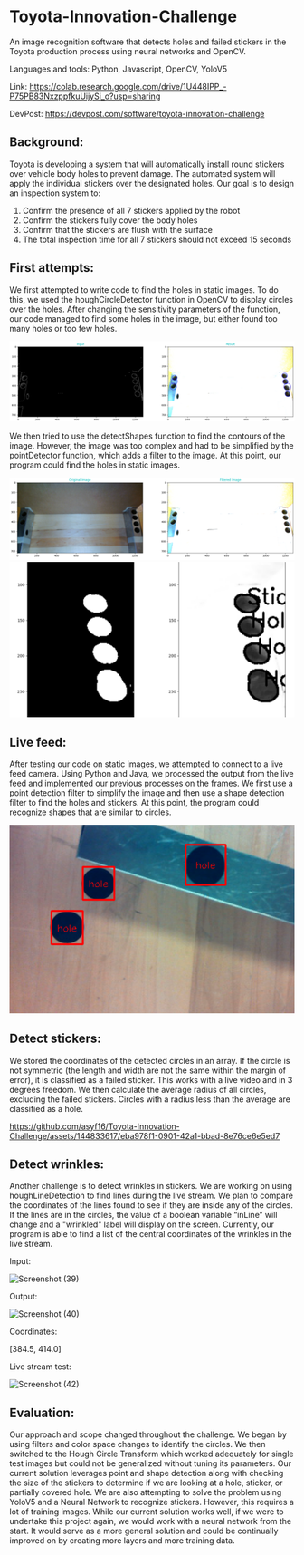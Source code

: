 # Toyota-Innovation-Challenge
An image recognition software that detects holes and failed stickers in the Toyota production process using neural networks and OpenCV. 

Languages and tools: Python, Javascript, OpenCV, YoloV5

Link: https://colab.research.google.com/drive/1U448IPP_-P75PB83NxzppfkuUijySi_o?usp=sharing

DevPost: https://devpost.com/software/toyota-innovation-challenge

## Background:

Toyota is developing a system that will automatically install round stickers over vehicle body holes to prevent damage. The automated system will apply the individual stickers over the designated holes. Our goal is to design an inspection system to: 
1. Confirm the presence of all 7 stickers applied by the robot
2. Confirm the stickers fully cover the body holes
3. Confirm that the stickers are flush with the surface
4. The total inspection time for all 7 stickers should not exceed 15 seconds

## First attempts:

We first attempted to write code to find the holes in static images. To do this, we used the houghCircleDetector function in OpenCV to display circles over the holes. After changing the sensitivity parameters of the function, our code managed to find some holes in the image, but either found too many holes or too few holes. 

![Detect Circles](https://github.com/asyf16/Toyota-Innovation-Challenge/blob/2b89e1a95978d776624e5367fa786eb1f981b16c/Pictures/circle.png)


We then tried to use the detectShapes function to find the contours of the image. However, the image was too complex and had to be simplified by the pointDetector function, which adds a filter to the image. At this point, our program could find the holes in static images. 

![Filtered](https://github.com/asyf16/Toyota-Innovation-Challenge/blob/2b89e1a95978d776624e5367fa786eb1f981b16c/Pictures/filter.png)
![Contours](https://github.com/asyf16/Toyota-Innovation-Challenge/blob/2b89e1a95978d776624e5367fa786eb1f981b16c/Pictures/contour.png)

## Live feed:
After testing our code on static images, we attempted to connect to a live feed camera. Using Python and Java, we processed the output from the live feed and implemented our previous processes on the frames. We first use a point detection filter to simplify the image and then use a shape detection filter to find the holes and stickers. At this point, the program could recognize shapes that are similar to circles. 

![Holes](https://github.com/asyf16/Toyota-Innovation-Challenge/blob/e3bbd591aad2b738c0253d50b681905018f968d4/Pictures/image.png)

## Detect stickers: 

We stored the coordinates of the detected circles in an array. If the circle is not symmetric (the length and width are not the same within the margin of error), it is classified as a failed sticker. This works with a live video and in 3 degrees freedom. We then calculate the average radius of all circles, excluding the failed stickers. Circles with a radius less than the average are classified as a hole.

https://github.com/asyf16/Toyota-Innovation-Challenge/assets/144833617/eba978f1-0901-42a1-bbad-8e76ce6e5ed7

## Detect wrinkles:
Another challenge is to detect wrinkles in stickers. We are working on using houghLineDetection to find lines during the live stream. We plan to compare the coordinates of the lines found to see if they are inside any of the circles. If the lines are in the circles, the value of a boolean variable “inLine” will change and a "wrinkled" label will display on the screen. Currently, our program is able to find a list of the central coordinates of the wrinkles in the live stream.

Input:

![Screenshot (39)](https://github.com/asyf16/Toyota-Innovation-Challenge/assets/144833617/906920d2-fa30-4415-a21d-3ddbde63004b)

Output:

![Screenshot (40)](https://github.com/asyf16/Toyota-Innovation-Challenge/assets/144833617/27cd1147-e32e-4cb9-be96-527a8508dc01)

Coordinates:

[384.5, 414.0]

Live stream test:

![Screenshot (42)](https://github.com/asyf16/Toyota-Innovation-Challenge/assets/144833617/66042635-b969-413f-83ae-7b4d3151286f)

## Evaluation:

Our approach and scope changed throughout the challenge. We began by using filters and color space changes to identify the circles. We then switched to the Hough Circle Transform which worked adequately for single test images but could not be generalized without tuning its parameters. Our current solution leverages point and shape detection along with checking the size of the stickers to determine if we are looking at a hole, sticker, or partially covered hole. We are also attempting to solve the problem using YoloV5 and a Neural Network to recognize stickers. However, this requires a lot of training images. While our current solution works well, if we were to undertake this project again, we would work with a neural network from the start. It would serve as a more general solution and could be continually improved on by creating more layers and more training data.
